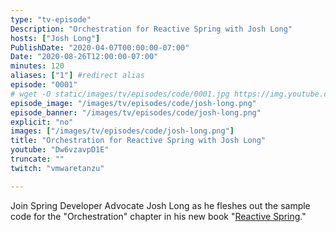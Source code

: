 ```yaml
---
type: "tv-episode"
Description: "Orchestration for Reactive Spring with Josh Long"
hosts: ["Josh Long"]
PublishDate: "2020-04-07T00:00:00-07:00"
Date: "2020-08-26T12:00:00-07:00"
minutes: 120
aliases: ["1"] #redirect alias
episode: "0001"
# wget -O static/images/tv/episodes/code/0001.jpg https://img.youtube.com/vi/Dw6vzavpD1E/mqdefault.jpg
episode_image: "/images/tv/episodes/code/josh-long.png"
episode_banner: "/images/tv/episodes/code/josh-long.png"
explicit: "no"
images: ["/images/tv/episodes/code/josh-long.png"]
title: "Orchestration for Reactive Spring with Josh Long"
youtube: "Dw6vzavpD1E"
truncate: ""
twitch: "vmwaretanzu"

---
```


Join Spring Developer Advocate Josh Long as he fleshes out the sample code for the "Orchestration" chapter in his new book "[Reactive Spring](http://ReactiveSpring.io)."